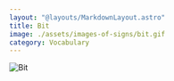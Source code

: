 ```yaml
---
layout: "@layouts/MarkdownLayout.astro"
title: Bit
image: ./assets/images-of-signs/bit.gif
category: Vocabulary
---
```


![Bit](@signs/bit.gif)
